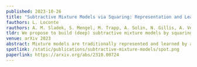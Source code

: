 ```yaml
---
published: 2023-10-26
title: "Subtractive Mixture Models via Squaring: Representation and Learning"
fauthors: L. Loconte
rauthors: A. M. Sladek, S. Mengel, M. Trapp, A. Solin, N. Gillis, A. Vergari
tldr: We propose to build (deep) subtractive mixture models by squaring circuits. We theoretically prove their expressiveness by deriving an exponential lowerbound on the size of circuits with positive parameters only.
venue: arXiv 2023
abstract: Mixture models are traditionally represented and learned by adding several distributions as components. Allowing mixtures to subtract probability mass or density can drastically reduce the number of components needed to model complex distributions. However, learning such subtractive mixtures while ensuring they still encode a non-negative function is challenging. We investigate how to learn and perform inference on deep subtractive mixtures by squaring them. We do this in the framework of probabilistic circuits, which enable us to represent tensorized mixtures and generalize several other subtractive models. We theoretically prove that the class of squared circuits allowing subtractions can be exponentially more expressive than traditional additive mixtures; and, we empirically show this increased expressiveness on a series of real-world distribution estimation tasks.
spotlink: /static/publications/subtractive-mixture-models/spot.png
paperlink: https://arxiv.org/abs/2310.00724
---
```

